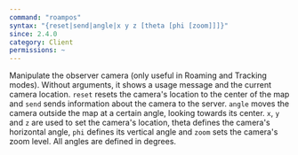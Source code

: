 ```yaml
---
command: "roampos"
syntax: "{reset|send|angle|x y z [theta [phi [zoom]]]}"
since: 2.4.0
category: Client
permissions: ~
---
```


Manipulate the observer camera (only useful in Roaming and Tracking modes). Without arguments, it shows a usage message and the current camera location. `reset` resets  the  camera's location to the center of the map and `send` sends information about the camera to the server. `angle` moves the camera outside the map at a certain angle, looking towards its center. `x`, `y` and `z` are used to set the camera's location, theta defines the camera's horizontal angle, `phi` defines its vertical angle and `zoom` sets the camera's zoom level. All angles are defined in degrees.
